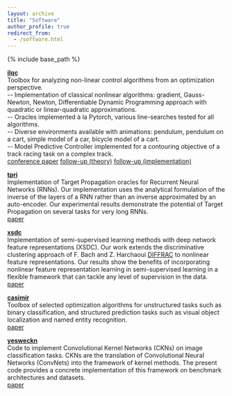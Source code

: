 ```yaml
---
layout: archive
title: "Software"
author_profile: true
redirect_from:
  - /software.html
---
```


{% include base_path %}

[**ilqc**](https://github.com/vroulet/ilqc)  
Toolbox for analyzing non-linear control algorithms from an optimization perspective.  
-- Implementation of classical nonlinear algorithms: gradient, Gauss-Newton, Newton, Differentiable Dynamic Programming approach with quadratic or linear-quadratic approximations.  
-- Oracles implemented à la Pytorch, various line-searches tested for all algorithms.  
-- Diverse environments available with animations: pendulum, pendulum on a cart, simple model of a car, bicycle model of a cart.  
-- Model Predictive Controller implemented for a contouring objective of a track racing task on a complex track.  
[conference paper](http://proceedings.mlr.press/v97/roulet19a.html)
[follow-up (theory)](https://github.com/vroulet/ilqc/blob/master/papers/ilqc_theory.pdf)
[follow-up (implementation)](https://github.com/vroulet/ilqc/blob/master/papers/ilqc_algos.pdf)


[**tpri**](https://github.com/vroulet/tpri)  
Implementation of Target Propagation oracles for Recurrent Neural Networks (RNNs). Our implementation uses the analytical formulation of the inverse of the layers of a RNN rather than an inverse approximated by an auto-encoder. Our experimental results demonstrate the potential of Target Propagation on several tasks for very long RNNs.  
[paper](https://arxiv.org/abs/2112.01453)

[**xsdc**](https://github.com/cjones6/xsdc)  
Implementation of semi-supervised learning methods with deep network feature representations (XSDC). Our work extends the discriminative clustering approach of F. Bach and Z. Harchaoui [DIFFRAC](https://papers.nips.cc/paper/2007/hash/22fb0cee7e1f3bde58293de743871417-Abstract.html) to nonlinear feature representations. Our results show the benefits of incorporating nonlinear feature representation learning in semi-supervised learning in a flexible framework that can tackle any level of supervision in the data.  
[paper](https://link.springer.com/article/10.1007/s11222-021-10067-x)

[**casimir**](https://github.com/krishnap25/casimir)  
Toolbox of selected optimization algorithms for unstructured tasks such as binary classification, and structured prediction tasks such as visual object localization and named entity recognition.  
[paper](http://papers.nips.cc/paper/7726-a-smoother-way-to-train-structured-prediction-models)

[**yesweckn**](https://github.com/cjones6/yesweckn)  
Code to implement Convolutional Kernel Networks (CKNs) on image classification tasks. CKNs are the translation of Convolutional Neural Networks (ConvNets) into the framework of kernel methods. The present code provides a concrete implementation of this framework on benchmark architectures and datasets.  
[paper](https://arxiv.org/abs/1903.08131)
